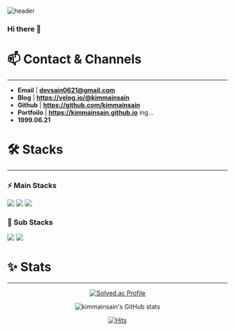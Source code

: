![header](https://capsule-render.vercel.app/api?type=waving&color=random)

### Hi there 👋

# 📫 Contact & Channels

---

- **Email** | **devsain0621@gmail.com**
- **Blog** | **https://velog.io/@kimmainsain**
- **Github** | **https://github.com/kimmainsain**
- **Portfoilo** | **https://kimmainsain.github.io** ing...
- **1999.06.21**

# 🛠  Stacks

---

### ⚡ Main Stacks 
<div> 
  <img src="https://img.shields.io/badge/TypeScript-3178C6?style=for-the-badge&logo=typescript&logoColor=black">
  <img src="https://img.shields.io/badge/react-61DAFB?style=for-the-badge&logo=react&logoColor=black"> 
  <img src="https://img.shields.io/badge/react native-09D3AC?style=for-the-badge&logo=createreactapp&logoColor=black">
</div>

### 🌱 Sub Stacks
<div>
  <img src="https://img.shields.io/badge/Java-007396?style=for-the-badge&logo=Java&logoColor=white"/>
  <img src="https://img.shields.io/badge/android-3DDC84?style=for-the-badge&logo=android&logoColor=white">
</div>

  # ✨ Stats
  ---
  <div align=center>
    
[![Solved.ac Profile](http://mazassumnida.wtf/api/v2/generate_badge?boj=kmsid007)](https://solved.ac/kmsid007/)

  ![kimmainsain's GitHub stats](https://github-readme-stats.vercel.app/api?username=kimmainsain&show_icons=true&theme=transparent)
  
[![Hits](https://hits.seeyoufarm.com/api/count/incr/badge.svg?url=https%3A%2F%2Fgithub.comkimmainsain%2Fhit-counter&count_bg=%2319E5BA&title_bg=%23555555&icon=&icon_color=%23E7E7E7&title=hits&edge_flat=false)](https://hits.seeyoufarm.com)
  
</div>

<!--
**kimmainsain/kimmainsain** is a ✨ _special_ ✨ repository because its `README.md` (this file) appears on your GitHub profile.

Here are some ideas to get you started:

- 🔭 I’m currently working on ...
- 🌱 I’m currently learning ...
- 👯 I’m looking to collaborate on ...
- 🤔 I’m looking for help with ...
- 💬 Ask me about ...
- 📫 How to reach me: ...
- 😄 Pronouns: ...
- ⚡ Fun fact: ...
-->
